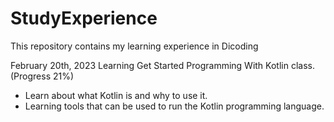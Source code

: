 # StudyExperience
This repository contains my learning experience in Dicoding

February 20th, 2023
Learning Get Started Programming With Kotlin class. (Progress 21%)
* Learn about what Kotlin is and why to use it.
* Learning tools that can be used to run the Kotlin programming language.
